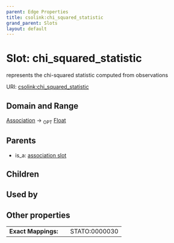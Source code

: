 ```yaml
---
parent: Edge Properties
title: csolink:chi_squared_statistic
grand_parent: Slots
layout: default
---
```


# Slot: chi_squared_statistic


represents the chi-squared statistic computed from observations

URI: [csolink:chi_squared_statistic](https://w3id.org/csolink/vocab/chi_squared_statistic)

## Domain and Range

[Association](Association.md) ->  <sub>OPT</sub> [Float](types/Float.md)

## Parents

 *  is_a: [association slot](association_slot.md)

## Children


## Used by


## Other properties

|  |  |  |
| --- | --- | --- |
| **Exact Mappings:** | | STATO:0000030 |

